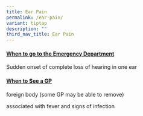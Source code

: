 ```yaml
---
title: Ear Pain
permalink: /ear-pain/
variant: tiptap
description: ""
third_nav_title: Ear Pain
---
```

<h4><strong><u>When to go to the Emergency Department</u></strong></h4>
<p></p>
<p>Sudden onset of complete loss of hearing in one ear</p>
<p></p>
<h4><strong><u>When to See a GP</u></strong></h4>
<p></p>
<p>foreign body (some GP may be able to remove)</p>
<p></p>
<p>associated with fever and signs of infection</p>